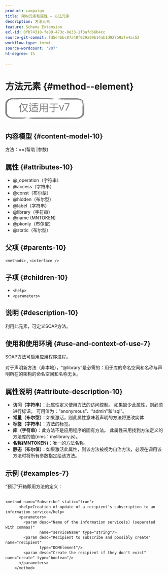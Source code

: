 ```yaml
---
product: campaign
title: 架构元素和属性 — 方法元素
description: 方法元素
feature: Schema Extension
exl-id: 0fb74318-fe09-473c-8e33-1f3afd66b4cc
source-git-commit: fd5e4bbc87a48f029a09b14ab1d927b9afe4ac52
workflow-type: tm+mt
source-wordcount: '207'
ht-degree: 1%

---
```


# 方法元素 {#method--element}

![](../../../assets/v7-only.svg)

## 内容模型 {#content-model-10}

方法：==(帮助 |参数)

## 属性 {#attributes-10}

* @_operation（字符串）
* @access（字符串）
* @const（布尔型）
* @hidden（布尔型）
* @label（字符串）
* @library（字符串）
* @name (MNTOKEN)
* @pkonly（布尔型）
* @static（布尔型）

## 父项 {#parents-10}

`<methods>`  ,  `<interface />`

## 子项 {#children-10}

* `<help>`
* `<parameters>`

## 说明 {#description-10}

利用此元素，可定义SOAP方法。

## 使用和使用环境 {#use-and-context-of-use-7}

SOAP方法可启用应用程序进程。

对于声明新方法（非本地），“@library”是必需的：用于库的命名空间和名称与声明所在的架构的命名空间和名称无关。

## 属性说明 {#attribute-description-10}

* **访问（字符串）**：此属性定义使用方法的访问控制。 如果缺少此属性，则必须进行标识。 可用值为：“anonymous”、“admin”和“sql”。
* **常量（布尔型）**：如果激活，则此属性意味着声明的方法将更改实体
* **标签（字符串）**：方法的标签。
* **库（字符串）**：此方法不是应用程序的固有方法。 此属性采用找到方法定义的方法库的值(nms：mylibrary.js)。
* **名称(MNTOKEN)**：唯一的方法名称。
* **静态（布尔值）**：如果激活此属性，则该方法被视为自治方法，必须在调用该方法时将所有参数指定给该方法。

## 示例 {#examples-7}

“预订”开箱即用方法的定义：

```
 
<method name="Subscribe" static="true">
      <help>Creation of update of a recipient's subscription to an information service</help>
      <parameters>
        <param desc="Name of the information service(s) (separated with commas)"
               name="serviceName" type="string"/>
        <param desc="Recipient to subscribe and possibly create" name="recipient"
               type="DOMElement"/>
        <param desc="Create the recipient if they don't exist" name="create" type="boolean"/>
      </parameters>     
    </method>
```
